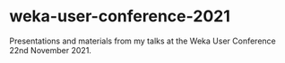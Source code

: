 # weka-user-conference-2021
Presentations and materials from my talks at the Weka User Conference 22nd November 2021.
